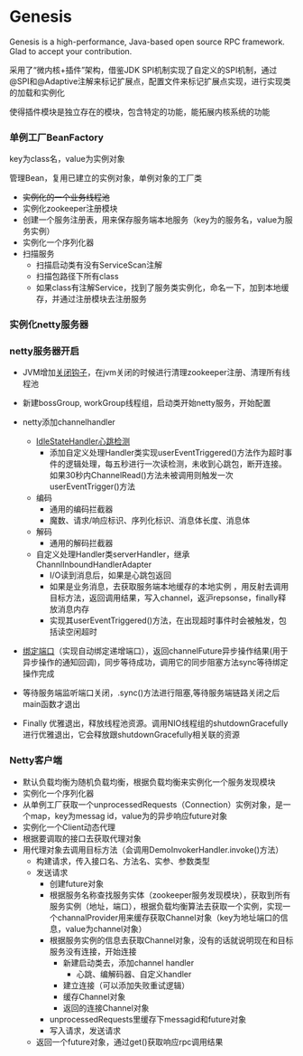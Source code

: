 # Genesis
Genesis is a high-performance, Java-based open source RPC framework. Glad to accept your contribution.

采用了“微内核+插件”架构，借鉴JDK SPI机制实现了自定义的SPI机制，通过@SPI和@Adaptive注解来标记扩展点，配置文件来标记扩展点实现，进行实现类的加载和实例化



使得插件模块是独立存在的模块，包含特定的功能，能拓展内核系统的功能



### 单例工厂BeanFactory

key为class名，value为实例对象

管理Bean，复用已建立的实例对象，单例对象的工厂类

- ~~实例化的一个业务线程池~~
- 实例化zookeeper注册模块
- 创建一个服务注册表，用来保存服务端本地服务（key为的服务名，value为服务实例）
- 实例化一个序列化器
- 扫描服务
  - 扫描启动类有没有ServiceScan注解
  - 扫描包路径下所有class
  - 如果class有注解Service，找到了服务类实例化，命名一下，加到本地缓存，并通过注册模块去注册服务

### 实例化netty服务器

### netty服务器开启

- JVM增加[关闭钩子](https://www.jianshu.com/p/5e6dffd1776f)，在jvm关闭的时候进行清理zookeeper注册、清理所有线程池
- 新建bossGroup, workGroup线程组，启动类开始netty服务，开始配置

- netty添加channelhandler
  - [IdleStateHandler心跳检测](https://blog.csdn.net/u013967175/article/details/78591810)
    - 添加自定义处理Handler类实现userEventTriggered()方法作为超时事件的逻辑处理，每五秒进行一次读检测，未收到心跳包，断开连接。如果30秒内ChannelRead()方法未被调用则触发一次userEventTrigger()方法
  - 编码
    - 通用的编码拦截器
    - 魔数、请求/响应标识、序列化标识、消息体长度、消息体
  - 解码
    - 通用的解码拦截器
  - 自定义处理Handler类serverHandler，继承ChannlInboundHandlerAdapter
    - I/O读到消息后，如果是心跳包返回
    - 如果是业务消息，去获取服务端本地缓存的本地实例 ，用反射去调用目标方法，返回调用结果，写入channel，返沪repsonse，finally释放消息内存
    - 实现其userEventTriggered()方法，在出现超时事件时会被触发，包括读空闲超时
- [绑定端口](https://www.cnblogs.com/wade-luffy/p/6165626.html)（实现自动绑定递增端口），返回channelFuture异步操作结果(用于异步操作的通知回调)，同步等待成功，调用它的同步阻塞方法sync等待绑定操作完成
- 等待服务端监听端口关闭，.sync()方法进行阻塞,等待服务端链路关闭之后main函数才退出
- Finally 优雅退出，释放线程池资源。调用NIO线程组的shutdownGracefully进行优雅退出，它会释放跟shutdownGracefully相关联的资源

### Netty客户端

- 默认负载均衡为随机负载均衡，根据负载均衡来实例化一个服务发现模块
- 实例化一个序列化器
- 从单例工厂获取一个unprocessedRequests（Connection）实例对象，是一个map，key为messag id，value为的异步响应future对象
- 实例化一个Client动态代理
- 根据要调取的接口去获取代理对象
- 用代理对象去调用目标方法（会调用DemoInvokerHandler.invoke()方法）
  - 构建请求，传入接口名、方法名、实参、参数类型 
  - 发送请求
    - 创建future对象
    - 根据服务名称查找服务实体（zookeeper服务发现模块），获取到所有服务实例（地址，端口），根据负载均衡算法去获取一个实例，实现一个channalProvider用来缓存获取Channel对象（key为地址端口的信息，value为channel对象）
    - 根据服务实例的信息去获取Channel对象，没有的话就说明现在和目标服务没有连接，开始连接
      - 新建启动类去，添加channel handler
        - 心跳、编解码器、自定义handler
      - 建立连接（可以添加失败重试逻辑）
      - 缓存Channel对象
      - 返回的连接Channel对象
    - unprocessedRequests里缓存下messagid和future对象
    - 写入请求，发送请求
  - 返回一个future对象，通过get()获取响应rpc调用结果

